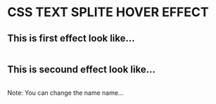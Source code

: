 # CSS TEXT SPLITE HOVER EFFECT

## This is first effect look like...
<img scr="./img1.PNG">

## This is secound effect look like...
<img scr="./img1.PNG">

Note: You can change the name name... 
